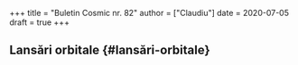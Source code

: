 +++
title = "Buletin Cosmic nr. 82"
author = ["Claudiu"]
date = 2020-07-05
draft = true
+++

## Lansări orbitale {#lansări-orbitale}